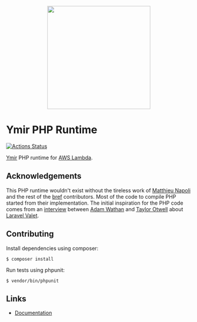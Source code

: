 <p align="center">
    <a href="https://ymirapp.com" target="_blank" align="center">
        <img src="https://cdn-std.droplr.net/files/acc_680806/69fc3k" width="280">
    </a>
</p>

# Ymir PHP Runtime

[![Actions Status](https://github.com/ymirapp/php-runtime/workflows/Continuous%20Integration/badge.svg)](https://github.com/ymirapp/php-runtime/actions)

[Ymir][1] PHP runtime for [AWS Lambda][2].

## Acknowledgements

This PHP runtime wouldn't exist without the tireless work of [Matthieu Napoli][3] and the rest of the [bref][4] contributors. 
Most of the code to compile PHP started from their implementation. The initial inspiration for the PHP code comes from an 
[interview][5] between [Adam Wathan][6] and [Taylor Otwell][7] about [Laravel Valet][8].

## Contributing

Install dependencies using composer:

```console
$ composer install
```

Run tests using phpunit:

```console
$ vendor/bin/phpunit
```

## Links

 * [Documentation][9]

[1]: https://ymirapp.com
[2]: https://aws.amazon.com/lambda/
[3]: https://github.com/mnapoli
[4]: https://github.com/brefphp/bref
[5]: https://fullstackradio.com/120
[6]: https://github.com/adamwathan
[7]: https://github.com/taylorotwell
[8]: https://github.com/laravel/valet
[9]: https://docs.ymirapp.com
